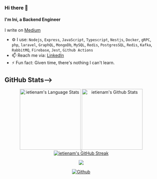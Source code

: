 ### Hi there 👋

<!--
**ietienam/ietienam** is a ✨ _special_ ✨ repository because its `README.md` (this file) appears on your GitHub profile.

![Profile views counter](https://caneco.dev/github-profile-view-counter.svg)
-->

#### I'm Ini, a Backend Engineer

I write on [Medium](https://medium.com/@ietienam)

- ⚙️ I use: `Nodejs`, `Express`, `JavaScript`, `Typescript`, `Nestjs`, `Docker`, `gRPC`, `php`, `laravel`, `GraphQL`, `MongoDb`, `MySQL`, `Redis`, `PostgresSQL`, `Redis`, `Kafka`, `RabbitMQ`, `Firebase`, `Jest`, `Github Actions`
- 📫 Reach me via: [LinkedIn](https://www.linkedin.com/in/ietienam/)
- ⚡️ Fun fact: Given time, there's nothing I can't learn. 

## GitHub Stats-->

<div align="center"> 





  <a href="https://github.com/ietienam">
    <img height=200 src="https://github-readme-stats.vercel.app/api/top-langs/?username=ietienam&layout=compact&langs_count=10&hide_border=true&include_orgs=true&theme=dark&bg_color=000000#gh-dark-mode-only" alt="ietienam's Language Stats" />
  </a>
  
  <a href="https://github.com/ietienam">
    <img height=200 src="https://github-readme-stats.vercel.app/api?username=ietienam&show_icons=true&count_private=true&line_height=28&hide_border=true&card_width=450&include_all_commits=true&include_orgs=true&exclude_repo=github-readme-stats&theme=dark&bg_color=000000#gh-dark-mode-only" alt="ietienam's Github Stats" />
  </a>

  <a href="https://github.com/ietienam">
    <img width= height= src="https://github-readme-streak-stats.herokuapp.com?user=ietienam&theme=highcontrast&hide_border=true&border=DDDDDD&fire=F1F1F1&ring=9E9E9E&currStreakLabel=9E9E9E" alt="ietienam's GitHub Streak" />
  </a>

  
  <!-- Profioe View Count -->
  ![](https://visitor-badge.laobi.icu/badge?page_id=ietienam)

  
  [![Github](https://img.shields.io/github/followers/ietienam?label=Follow&style=social)](https://github.com/ietienam)

  
  
</div>
